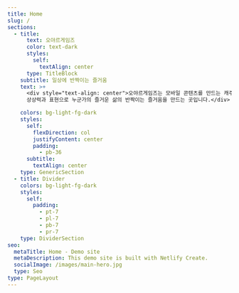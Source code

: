 ```yaml
---
title: Home
slug: /
sections:
  - title:
      text: 오야르게임즈
      color: text-dark
      styles:
        self:
          textAlign: center
      type: TitleBlock
    subtitle: 일상에 반짝이는 즐거움
    text: >+
      <div style="text-align: center">오야르게임즈는 모바일 콘텐츠를 만드는 캐주얼 게임 전문 개발사입니다. 즐거운
      상상력과 표현으로 누군가의 즐거운 삶의 반짝이는 즐거움을 만드는 곳입니다.</div>

    colors: bg-light-fg-dark
    styles:
      self:
        flexDirection: col
        justifyContent: center
        padding:
          - pb-36
      subtitle:
        textAlign: center
    type: GenericSection
  - title: Divider
    colors: bg-light-fg-dark
    styles:
      self:
        padding:
          - pt-7
          - pl-7
          - pb-7
          - pr-7
    type: DividerSection
seo:
  metaTitle: Home - Demo site
  metaDescription: This demo site is built with Netlify Create.
  socialImage: /images/main-hero.jpg
  type: Seo
type: PageLayout
---
```


